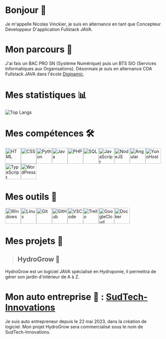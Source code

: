 # Bonjour 👋

Je m'appelle Nicolas Vinckier, je suis en alternance en tant que Concepteur Développeur D'application Fullstack JAVA.

# Mon parcours 🏫

J'ai fais un BAC PRO SN (Système Numérique) puis un BTS SIO (Services Informatiques aux Organisations).
Désormais je suis en alternance CDA Fullstack JAVA dans l'école [Diginamic](https://www.diginamic.fr/).

# Mes statistiques 📊

<!--
Pour avoir une image interactive sur les statistiques github, allez voir le répertoire :
https://github.com/anuraghazra/github-readme-stats
-->

<!-- ![Nicolas-Vinckier GitHub stats](https://github-readme-stats.vercel.app/api?username=Nicolas-Vinckier&bg_color=30,e96443,904e95&title_color=fff&text_color=fff)  -->

![Top Langs](https://github-readme-stats.vercel.app/api/top-langs/?username=Nicolas-Vinckier&layout=compact)

<!-- ![Nicolas-Vinckier stats](https://github-readme-stats.vercel.app/api?username=Nicolas-Vinckier\&rank_icon=percentile) -->

# Mes compétences 🛠️

<!-- Site pour les icones : https://devicon.dev/ -->
<!-- Compétences maitrisées ou en cours d'apprentissage -->

<img alt="HTML" width="50" src="https://cdn.jsdelivr.net/gh/devicons/devicon/icons/html5/html5-original.svg" /><img alt="CSS" width="50" src="https://cdn.jsdelivr.net/gh/devicons/devicon/icons/css3/css3-original.svg" /><img alt="Python" width="50" src="https://cdn.jsdelivr.net/gh/devicons/devicon/icons/python/python-original.svg" /><img alt="Java" width="50" src="https://cdn.jsdelivr.net/gh/devicons/devicon/icons/java/java-original.svg" /><img alt="PHP" width="50" src="https://cdn.jsdelivr.net/gh/devicons/devicon/icons/php/php-plain.svg" /><img alt="SQL" width="50" src="https://cdn.jsdelivr.net/gh/devicons/devicon/icons/mysql/mysql-original.svg" /><img alt="JavaScript" width="50" src="https://cdn.jsdelivr.net/gh/devicons/devicon/icons/javascript/javascript-original.svg" /><img alt="NodeJS" width="50" src="https://cdn.jsdelivr.net/gh/devicons/devicon/icons/nodejs/nodejs-original.svg" /><img alt="Angular" width="50" src="https://cdn.jsdelivr.net/gh/devicons/devicon/icons/angularjs/angularjs-original.svg" /><img alt="YunoHost" width="50" src="https://cdn.jsdelivr.net/gh/devicons/devicon/icons/yunohost/yunohost-original.svg" /><img alt="TypeScript" width="50" src="https://cdn.jsdelivr.net/gh/devicons/devicon/icons/typescript/typescript-original.svg" /><img alt="WordPress" width="50" src="https://cdn.jsdelivr.net/gh/devicons/devicon/icons/wordpress/wordpress-original.svg" />

# Mes outils 🧰

<img alt="Windows" width="50" src="https://cdn.jsdelivr.net/gh/devicons/devicon/icons/windows8/windows8-original.svg" /><img alt="Linux" width="50" src="https://cdn.jsdelivr.net/gh/devicons/devicon/icons/linux/linux-original.svg" /><img alt="Git" width="50" src="https://cdn.jsdelivr.net/gh/devicons/devicon/icons/git/git-original.svg" /><img alt="GitHub" width="50" src="https://cdn.jsdelivr.net/gh/devicons/devicon/icons/github/github-original.svg" /><img alt="VSCode" width="50" src="https://cdn.jsdelivr.net/gh/devicons/devicon/icons/vscode/vscode-original.svg" /><img alt="Trello" width="50" src="https://cdn.jsdelivr.net/gh/devicons/devicon/icons/trello/trello-plain.svg" /><img alt="GoogleCloud" width="50" src="https://cdn.jsdelivr.net/gh/devicons/devicon/icons/googlecloud/googlecloud-original.svg" /><img alt="Docker" width="50" src="https://cdn.jsdelivr.net/gh/devicons/devicon/icons/docker/docker-plain.svg"/>

# Mes projets 🚧

> ## HydroGrow 🌿

HydroGrow est un logiciel JAVA spécialisé en Hydroponie, il permettra de gérer son jardin d'intérieur de A à Z.

# Mon auto entreprise 👔 : [SudTech-Innovations](https://github.com/SudTech-Innovations)

Je suis auto entrepreneur depuis le 22 mai 2023, dans la création de logiciel.
Mon projet HydroGrow sera commercialisé sous le nom de SudTech-Innovations.
